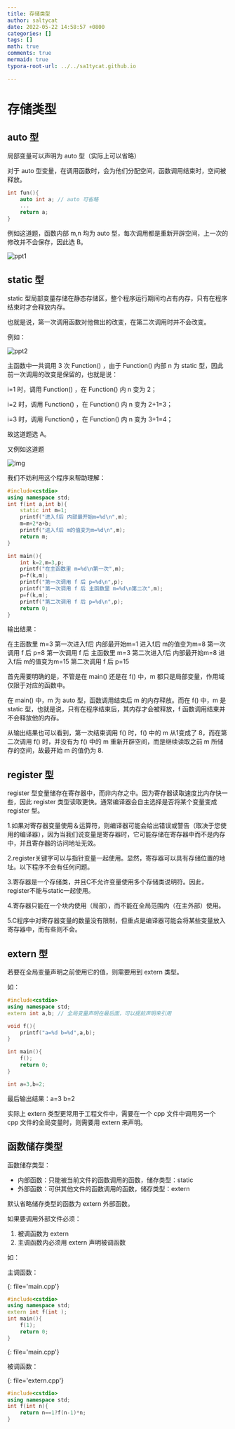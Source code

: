 ```yaml
---
title: 存储类型
author: saltycat
date: 2022-05-22 14:58:57 +0800
categories: []
tags: []
math: true
comments: true
mermaid: true
typora-root-url: ../../sa1tycat.github.io

---
```




# 存储类型



## auto 型

局部变量可以声明为 auto 型（实际上可以省略）

对于 auto 型变量，在调用函数时，会为他们分配空间，函数调用结束时，空间被释放。

``` c++
int fun(){
    auto int a; // auto 可省略
    ...
    return a;
}
```

例如这道题，函数内部 m,n 均为 auto 型，每次调用都是重新开辟空间，上一次的修改并不会保存，因此选 B。

![ppt1](/assets/blog_res/2022-05-22-storage-class.assets/cover346_20220520100326.jpg)

## static 型

static 型局部变量存储在静态存储区，整个程序运行期间均占有内存，只有在程序结束时才会释放内存。

也就是说，第一次调用函数对他做出的改变，在第二次调用时并不会改变。

例如：

![ppt2](/assets/blog_res/2022-05-22-storage-class.assets/cover345_20220520100326.jpg)

主函数中一共调用 3 次 Function() ，由于 Function() 内部 n 为 static 型，因此前一次调用的改变是保留的，也就是说：

i=1 时，调用 Function() ，在 Function() 内 n 变为 2；

i=2 时，调用 Function() ，在 Function() 内 n 变为 2+1=3；

i=3 时，调用 Function() ，在 Function() 内 n 变为 3+1=4；

故这道题选 A。

又例如这道题

![img](/assets/blog_res/2022-05-22-storage-class.assets/slide_9_3_20220520114146.png)

我们不妨利用这个程序来帮助理解：

```c++
#include<cstdio>
using namespace std;
int f(int a,int b){
    static int m=1;
    printf("进入f后 内部最开始m=%d\n",m);
    m=m+2*a+b;
    printf("进入f后 m的值变为m=%d\n",m);
    return m;
}

int main(){
    int k=2,m=3,p;
    printf("在主函数里 m=%d\n第一次",m);
    p=f(k,m);
    printf("第一次调用 f 后 p=%d\n",p);
    printf("第一次调用 f 后 主函数里 m=%d\n第二次",m);
    p=f(k,m);
    printf("第二次调用 f 后 p=%d\n",p);
    return 0;
}
```

输出结果：

在主函数里 m=3
第一次进入f后 内部最开始m=1
进入f后 m的值变为m=8
第一次调用 f 后 p=8
第一次调用 f 后 主函数里 m=3
第二次进入f后 内部最开始m=8
进入f后 m的值变为m=15
第二次调用 f 后 p=15

首先需要明确的是，不管是在 main() 还是在 f() 中，m 都只是局部变量，作用域仅限于对应的函数中。

在 main() 中，m 为 auto 型，函数调用结束后 m 的内存释放。而在 f() 中，m 是 static 型，也就是说，只有在程序结束后，其内存才会被释放，f 函数调用结束并不会释放他的内存。

从输出结果也可以看到，第一次结束调用 f() 时，f() 中的 m 从1变成了 8，而在第二次调用 f() 时，并没有为 f() 中的 m 重新开辟空间，而是继续读取之前 m 所储存的空间，故最开始 m 的值仍为 8.

## register 型

register 型变量储存在寄存器中，而非内存之中。因为寄存器读取速度比内存快一些，因此 register 类型读取更快。通常编译器会自主选择是否将某个变量变成 register 型。

1.如果对寄存器变量使用＆运算符，则编译器可能会给出错误或警告（取决于您使用的编译器），因为当我们说变量是寄存器时，它可能存储在寄存器中而不是内存中，并且寄存器的访问地址无效。

2.register关键字可以与指针变量一起使用。显然，寄存器可以具有存储位置的地址。以下程序不会有任何问题。

3.寄存器是一个存储类，并且C不允许变量使用多个存储类说明符。因此，register不能与static一起使用。

4.寄存器只能在一个块内使用（局部），而不能在全局范围内（在主外部）使用。

5.C程序中对寄存器变量的数量没有限制，但重点是编译器可能会将某些变量放入寄存器中，而有些则不会。

## extern 型

若要在全局变量声明之前使用它的值，则需要用到 extern 类型。

如：

``` c++
#include<cstdio>
using namespace std;
extern int a,b; // 全局变量声明在最后面，可以提前声明来引用

void f(){
    printf("a=%d b=%d",a,b);
}

int main(){
    f();
    return 0;
}

int a=3,b=2;
```

最后输出结果：a=3 b=2

实际上 extern 类型更常用于工程文件中，需要在一个 cpp 文件中调用另一个 cpp 文件的全局变量时，则需要用 extern 来声明。

## 函数储存类型

函数储存类型：

- 内部函数：只能被当前文件的函数调用的函数，储存类型：static
- 外部函数：可供其他文件的函数调用的函数，储存类型：extern

默认省略储存类型的函数为 extern 外部函数。

如果要调用外部文件必须：

1. 被调函数为 extern
2. 主调函数内必须用 extern 声明被调函数

如：

主调函数：

{: file='main.cpp'}

``` c++
#include<cstdio>
using namespace std;
extern int f(int );
int main(){
    f(1);
    return 0;
}
```

{: file='main.cpp'}

被调函数：

{: file='extern.cpp'}

``` c++
#include<cstdio>
using namespace std;
int f(int n){
    return n==1?f(n-1)*n;
}
```



